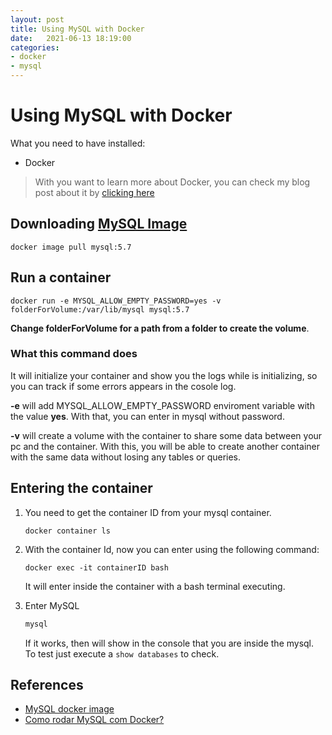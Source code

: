 ```yaml
---
layout: post
title: Using MySQL with Docker
date:   2021-06-13 18:19:00
categories: 
- docker
- mysql
---
```


# Using MySQL with Docker

What you need to have installed:

 - Docker

> With you want to learn more about Docker, you can check my blog post about it by [clicking here](https://luturol.github.io/docker/Docker-101)

## Downloading [MySQL Image](https://hub.docker.com/_/mysql)

```docker
docker image pull mysql:5.7
```

## Run a container

```docker
docker run -e MYSQL_ALLOW_EMPTY_PASSWORD=yes -v folderForVolume:/var/lib/mysql mysql:5.7
```

**Change folderForVolume for a path from a folder to create the volume**.

### What this command does

It will initialize your container and show you the logs while is initializing, so you can track if some errors appears in the cosole log.

**-e** will add MYSQL_ALLOW_EMPTY_PASSWORD enviroment variable with the value **yes**. With that, you can enter in mysql without password.

**-v** will create a volume with the container to share some data between your pc and the container. With this, you will be able to create another container with the same data without losing any tables or queries. 

## Entering the container

1. You need to get the container ID from your mysql container.

    ```docker
    docker container ls
    ```

1. With the container Id, now you can enter using the following command:

    ```docker
    docker exec -it containerID bash
    ```
    
    It will enter inside the container with a bash terminal executing.

1. Enter MySQL

    ```bash
    mysql
    ```

    If it works, then will show in the console that you are inside the mysql. To test just execute a ```show databases``` to check.

## References

- [MySQL docker image](https://hub.docker.com/_/mysql)
- [Como rodar MySQL com Docker?](https://www.youtube.com/watch?v=S9BbUxmFaQI&ab_channel=AluraCursosOnline)

